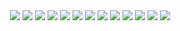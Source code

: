 <!-- <h1 align="center">Full Stack Dev Jr | Software Engineer 🧑‍🎨</h1> -->

<div align="center">
  <img src="https://img.icons8.com/?size=48&id=J79emsSv2QCu&format=png&color=000000"/>
  <img src="https://img.icons8.com/external-tal-revivo-color-tal-revivo/48/000000/external-angular-a-typescript-based-open-source-web-application-framework-logo-color-tal-revivo.png"/>
  <img src="https://img.icons8.com/?size=60&id=2KVGsVii5ZKv&format=png&color=000000"/>
  <img src="https://img.icons8.com/?size=48&id=hsPbhkOH4FMe&format=png&color=000000"/>
  <img src="https://img.icons8.com/?size=50&id=JRnxU7ZWP4mi&format=png&color=000000"/>
  <img src="https://img.icons8.com/color/48/000000/typescript.png"/>
  <img src="https://img.icons8.com/color/48/000000/javascript--v1.png"/>
  <img src="https://img.icons8.com/?size=50&id=13441&format=png&color=000000"/>
  <img src="https://img.icons8.com/?size=48&id=QEQQKirln6Tf&format=png&color=000000"/>
  <img src="https://img.icons8.com/?size=43&id=78Fr72VCwbPq&format=png&color=000000"/>
  <img src="https://img.icons8.com/?size=50&id=CIAZz2CYc6Kc&format=png&color=000000"/>
  <img src="https://img.icons8.com/color/50/000000/bootstrap.png"/>
  <img src="https://img.icons8.com/?size=48&id=zfHRZ6i1Wg0U&format=png&color=000000"/>
</div>

<!-- <p align="center"><img align="center" src="https://github-readme-stats.vercel.app/api/top-langs?username=abrilbjarano&show_icons=true&theme=cobalt&locale=en&layout=compact&hide=dart,kotlin" alt="abrilbjarano" /></p> -->
